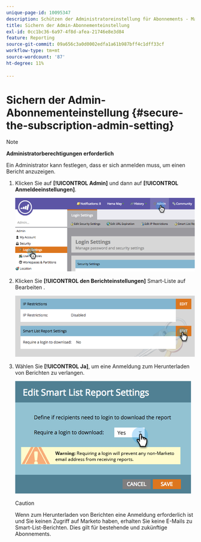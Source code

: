 ```yaml
---
unique-page-id: 10095347
description: Schützen der Administratoreinstellung für Abonnements - Marketo-Dokumente - Produktdokumentation
title: Sichern der Admin-Abonnementeinstellung
exl-id: 0cc1bc36-6a97-4f8d-afea-21746e8e3d84
feature: Reporting
source-git-commit: 09a656c3a0d0002edfa1a61b987bff4c1dff33cf
workflow-type: tm+mt
source-wordcount: '87'
ht-degree: 11%

---
```


# Sichern der Admin-Abonnementeinstellung {#secure-the-subscription-admin-setting}

>[!NOTE]
>
>**Administratorberechtigungen erforderlich**

Ein Administrator kann festlegen, dass er sich anmelden muss, um einen Bericht anzuzeigen.

1. Klicken Sie auf **[!UICONTROL Admin]** und dann auf **[!UICONTROL Anmeldeeinstellungen]**.

   ![](assets/image2015-4-29-12-3a46-3a14.png)

1. Klicken Sie **[!UICONTROL den Berichteinstellungen]** Smart-Liste auf Bearbeiten .

   ![](assets/image2015-4-29-12-3a50-3a50.png)

1. Wählen Sie **[!UICONTROL Ja]**, um eine Anmeldung zum Herunterladen von Berichten zu verlangen.

   ![](assets/image2015-4-29-12-3a53-3a7.png)

   >[!CAUTION]
   >
   >Wenn zum Herunterladen von Berichten eine Anmeldung erforderlich ist und Sie keinen Zugriff auf Marketo haben, erhalten Sie keine E-Mails zu Smart-List-Berichten. Dies gilt für bestehende und zukünftige Abonnements.
